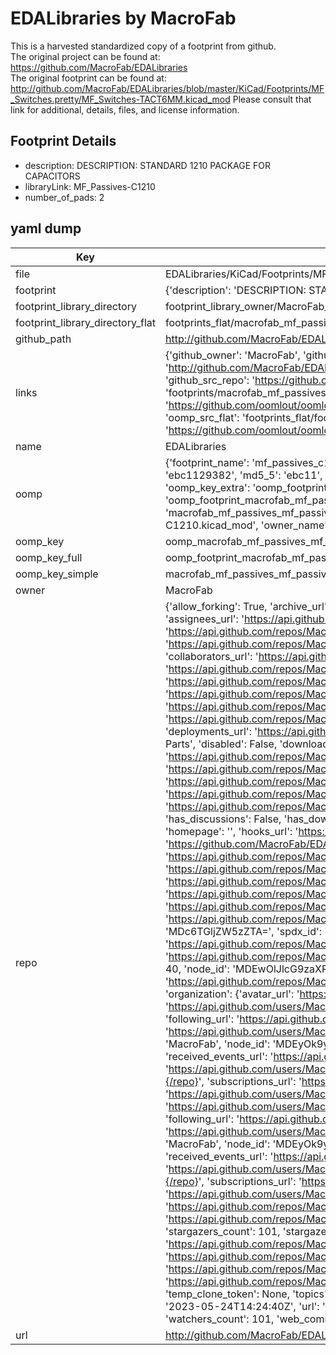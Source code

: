 # EDALibraries by MacroFab  
This is a harvested standardized copy of a footprint from github.  
The original project can be found at:  
https://github.com/MacroFab/EDALibraries  
The original footprint can be found at:
http://github.com/MacroFab/EDALibraries/blob/master/KiCad/Footprints/MF_Switches.pretty/MF_Switches-TACT6MM.kicad_mod
Please consult that link for additional, details, files, and license information.  
## Footprint Details
* description: DESCRIPTION: STANDARD 1210 PACKAGE FOR CAPACITORS  
* libraryLink: MF_Passives-C1210  
* number_of_pads: 2  
## yaml dump  
| Key | Value |  
| --- | --- |  
| file | EDALibraries/KiCad/Footprints/MF_Passives.pretty/MF_Passives-C1210.kicad_mod |  
| footprint | {'description': 'DESCRIPTION: STANDARD 1210 PACKAGE FOR CAPACITORS', 'libraryLink': 'MF_Passives-C1210', 'number_of_pads': 2} |  
| footprint_library_directory | footprint_library_owner/MacroFab_EDALibraries |  
| footprint_library_directory_flat | footprints_flat/macrofab_mf_passives_mf_passives_c1210/working |  
| github_path | http://github.com/MacroFab/EDALibraries/blob/master/KiCad/Footprints/MF_Passives.pretty/MF_Passives-C1210.kicad_mod |  
| links | {'github_owner': 'MacroFab', 'github_repo_name': 'EDALibraries', 'github_src': 'http://github.com/MacroFab/EDALibraries/blob/master/KiCad/Footprints/MF_Switches.pretty/MF_Switches-TACT6MM.kicad_mod', 'github_src_repo': 'https://github.com/MacroFab/EDALibraries', 'oomp_bot': 'footprints/macrofab_mf_passives_mf_passives_c1210/working', 'oomp_bot_github': 'https://github.com/oomlout/oomlout_oomp_footprint_bot/tree/main/footprints/macrofab_mf_passives_mf_passives_c1210/working', 'oomp_src_flat': 'footprints_flat/footprints_flat/macrofab_mf_passives_mf_passives_c1210/working', 'oomp_src_flat_github': 'https://github.com/oomlout/oomlout_oomp_footprint_src/tree/main/footprints_flat/macrofab_mf_passives_mf_passives_c1210/working'} |  
| name | EDALibraries |  
| oomp | {'footprint_name': 'mf_passives_c1210', 'library_name': 'mf_passives', 'md5': 'ebc112938261773f446e64f1606c1921', 'md5_10': 'ebc1129382', 'md5_5': 'ebc11', 'md5_6': 'ebc112', 'oomp_key': 'oomp_macrofab_mf_passives_mf_passives_c1210', 'oomp_key_extra': 'oomp_footprint_macrofab_mf_passives_mf_passives_c1210', 'oomp_key_full': 'oomp_footprint_macrofab_mf_passives_mf_passives_c1210_ebc112', 'oomp_key_simple': 'macrofab_mf_passives_mf_passives_c1210', 'original_filename': 'EDALibraries/KiCad/Footprints/MF_Passives.pretty/MF_Passives-C1210.kicad_mod', 'owner_name': 'macrofab'} |  
| oomp_key | oomp_macrofab_mf_passives_mf_passives_c1210 |  
| oomp_key_full | oomp_footprint_macrofab_mf_passives_mf_passives_c1210 |  
| oomp_key_simple | macrofab_mf_passives_mf_passives_c1210 |  
| owner | MacroFab |  
| repo | {'allow_forking': True, 'archive_url': 'https://api.github.com/repos/MacroFab/EDALibraries/{archive_format}{/ref}', 'archived': False, 'assignees_url': 'https://api.github.com/repos/MacroFab/EDALibraries/assignees{/user}', 'blobs_url': 'https://api.github.com/repos/MacroFab/EDALibraries/git/blobs{/sha}', 'branches_url': 'https://api.github.com/repos/MacroFab/EDALibraries/branches{/branch}', 'clone_url': 'https://github.com/MacroFab/EDALibraries.git', 'collaborators_url': 'https://api.github.com/repos/MacroFab/EDALibraries/collaborators{/collaborator}', 'comments_url': 'https://api.github.com/repos/MacroFab/EDALibraries/comments{/number}', 'commits_url': 'https://api.github.com/repos/MacroFab/EDALibraries/commits{/sha}', 'compare_url': 'https://api.github.com/repos/MacroFab/EDALibraries/compare/{base}...{head}', 'contents_url': 'https://api.github.com/repos/MacroFab/EDALibraries/contents/{+path}', 'contributors_url': 'https://api.github.com/repos/MacroFab/EDALibraries/contributors', 'created_at': '2014-12-17T15:32:17Z', 'default_branch': 'master', 'deployments_url': 'https://api.github.com/repos/MacroFab/EDALibraries/deployments', 'description': 'EDA Libraries for MacroFab House Parts', 'disabled': False, 'downloads_url': 'https://api.github.com/repos/MacroFab/EDALibraries/downloads', 'events_url': 'https://api.github.com/repos/MacroFab/EDALibraries/events', 'fork': False, 'forks': 40, 'forks_count': 40, 'forks_url': 'https://api.github.com/repos/MacroFab/EDALibraries/forks', 'full_name': 'MacroFab/EDALibraries', 'git_commits_url': 'https://api.github.com/repos/MacroFab/EDALibraries/git/commits{/sha}', 'git_refs_url': 'https://api.github.com/repos/MacroFab/EDALibraries/git/refs{/sha}', 'git_tags_url': 'https://api.github.com/repos/MacroFab/EDALibraries/git/tags{/sha}', 'git_url': 'git://github.com/MacroFab/EDALibraries.git', 'has_discussions': False, 'has_downloads': True, 'has_issues': True, 'has_pages': False, 'has_projects': True, 'has_wiki': True, 'homepage': '', 'hooks_url': 'https://api.github.com/repos/MacroFab/EDALibraries/hooks', 'html_url': 'https://github.com/MacroFab/EDALibraries', 'id': 28143114, 'is_template': False, 'issue_comment_url': 'https://api.github.com/repos/MacroFab/EDALibraries/issues/comments{/number}', 'issue_events_url': 'https://api.github.com/repos/MacroFab/EDALibraries/issues/events{/number}', 'issues_url': 'https://api.github.com/repos/MacroFab/EDALibraries/issues{/number}', 'keys_url': 'https://api.github.com/repos/MacroFab/EDALibraries/keys{/key_id}', 'labels_url': 'https://api.github.com/repos/MacroFab/EDALibraries/labels{/name}', 'language': None, 'languages_url': 'https://api.github.com/repos/MacroFab/EDALibraries/languages', 'license': {'key': 'other', 'name': 'Other', 'node_id': 'MDc6TGljZW5zZTA=', 'spdx_id': 'NOASSERTION', 'url': None}, 'merges_url': 'https://api.github.com/repos/MacroFab/EDALibraries/merges', 'milestones_url': 'https://api.github.com/repos/MacroFab/EDALibraries/milestones{/number}', 'mirror_url': None, 'name': 'EDALibraries', 'network_count': 40, 'node_id': 'MDEwOlJlcG9zaXRvcnkyODE0MzExNA==', 'notifications_url': 'https://api.github.com/repos/MacroFab/EDALibraries/notifications{?since,all,participating}', 'open_issues': 3, 'open_issues_count': 3, 'organization': {'avatar_url': 'https://avatars.githubusercontent.com/u/5633298?v=4', 'events_url': 'https://api.github.com/users/MacroFab/events{/privacy}', 'followers_url': 'https://api.github.com/users/MacroFab/followers', 'following_url': 'https://api.github.com/users/MacroFab/following{/other_user}', 'gists_url': 'https://api.github.com/users/MacroFab/gists{/gist_id}', 'gravatar_id': '', 'html_url': 'https://github.com/MacroFab', 'id': 5633298, 'login': 'MacroFab', 'node_id': 'MDEyOk9yZ2FuaXphdGlvbjU2MzMyOTg=', 'organizations_url': 'https://api.github.com/users/MacroFab/orgs', 'received_events_url': 'https://api.github.com/users/MacroFab/received_events', 'repos_url': 'https://api.github.com/users/MacroFab/repos', 'site_admin': False, 'starred_url': 'https://api.github.com/users/MacroFab/starred{/owner}{/repo}', 'subscriptions_url': 'https://api.github.com/users/MacroFab/subscriptions', 'type': 'Organization', 'url': 'https://api.github.com/users/MacroFab'}, 'owner': {'avatar_url': 'https://avatars.githubusercontent.com/u/5633298?v=4', 'events_url': 'https://api.github.com/users/MacroFab/events{/privacy}', 'followers_url': 'https://api.github.com/users/MacroFab/followers', 'following_url': 'https://api.github.com/users/MacroFab/following{/other_user}', 'gists_url': 'https://api.github.com/users/MacroFab/gists{/gist_id}', 'gravatar_id': '', 'html_url': 'https://github.com/MacroFab', 'id': 5633298, 'login': 'MacroFab', 'node_id': 'MDEyOk9yZ2FuaXphdGlvbjU2MzMyOTg=', 'organizations_url': 'https://api.github.com/users/MacroFab/orgs', 'received_events_url': 'https://api.github.com/users/MacroFab/received_events', 'repos_url': 'https://api.github.com/users/MacroFab/repos', 'site_admin': False, 'starred_url': 'https://api.github.com/users/MacroFab/starred{/owner}{/repo}', 'subscriptions_url': 'https://api.github.com/users/MacroFab/subscriptions', 'type': 'Organization', 'url': 'https://api.github.com/users/MacroFab'}, 'private': False, 'pulls_url': 'https://api.github.com/repos/MacroFab/EDALibraries/pulls{/number}', 'pushed_at': '2022-03-02T17:43:54Z', 'releases_url': 'https://api.github.com/repos/MacroFab/EDALibraries/releases{/id}', 'size': 1351, 'ssh_url': 'git@github.com:MacroFab/EDALibraries.git', 'stargazers_count': 101, 'stargazers_url': 'https://api.github.com/repos/MacroFab/EDALibraries/stargazers', 'statuses_url': 'https://api.github.com/repos/MacroFab/EDALibraries/statuses/{sha}', 'subscribers_count': 28, 'subscribers_url': 'https://api.github.com/repos/MacroFab/EDALibraries/subscribers', 'subscription_url': 'https://api.github.com/repos/MacroFab/EDALibraries/subscription', 'svn_url': 'https://github.com/MacroFab/EDALibraries', 'tags_url': 'https://api.github.com/repos/MacroFab/EDALibraries/tags', 'teams_url': 'https://api.github.com/repos/MacroFab/EDALibraries/teams', 'temp_clone_token': None, 'topics': [], 'trees_url': 'https://api.github.com/repos/MacroFab/EDALibraries/git/trees{/sha}', 'updated_at': '2023-05-24T14:24:40Z', 'url': 'https://api.github.com/repos/MacroFab/EDALibraries', 'visibility': 'public', 'watchers': 101, 'watchers_count': 101, 'web_commit_signoff_required': False} |  
| url | http://github.com/MacroFab/EDALibraries |  

